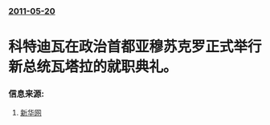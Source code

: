 ### [2011-05-20](/news/2011/05/20/index.md)

##### 
# 科特迪瓦在政治首都亚穆苏克罗正式举行新总统瓦塔拉的就职典礼。




### 信息来源:

1. [新华网](http://news.xinhuanet.com/world/2011-05/22/c_121443736.htm)
